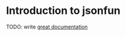 # Introduction to jsonfun

TODO: write [great documentation](http://jacobian.org/writing/what-to-write/)
